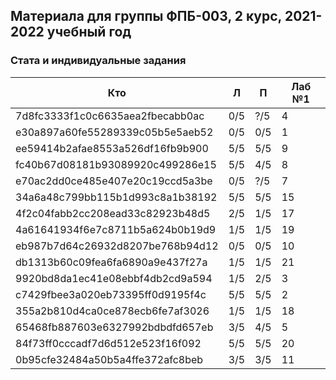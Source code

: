 ## Материала для группы ФПБ-003, 2 курс, 2021-2022 учебный год

### Стата и индивидуальные задания

| Кто    | Л    | П  | Лаб №1 |
| ------------- |------|-----|-----|
| 7d8fc3333f1c0c6635aea2fbecabb0ac | 0/5 | ?/5 | 4 |
| e30a897a60fe55289339c05b5e5aeb52 | 0/5 | 0/5 | 1 |
| ee59414b2afae8553a526df16fb9b900 | 5/5 | 5/5 | 9 |
| fc40b67d08181b93089920c499286e15 | 5/5 | 4/5 | 8 |
| e70ac2dd0ce485e407e20c19ccd5a3be | 0/5 | ?/5 | 7 |
| 34a6a48c799bb115b1d993c8a1b38192 | 5/5 | 5/5 | 15 |
| 4f2c04fabb2cc208ead33c82923b48d5 | 2/5 | 1/5 | 17 |
| 4a61641934f6e7c8711b5a624b0b19d9 | 1/5 | 1/5 | 19 |
| eb987b7d64c26932d8207be768b94d12 | 0/5 | 0/5 | 10 |
| db1313b60c09fea6fa6890a9e437f27a | 1/5 | 1/5 | 21 |
| 9920bd8da1ec41e08ebbf4db2cd9a594 | 1/5 | 2/5 | 3 |
| c7429fbee3a020eb73395ff0d9195f4c | 5/5 | 5/5 | 2 |
| 355a2b810d4ca0ce878ecb6fe7af3026 | 1/5 | 1/5 | 18 |
| 65468fb887603e6327992bdbdfd657eb | 3/5 | 4/5 | 5 |
| 84f73ff0cccadf7d6d512e523f16f092 | 5/5 | 5/5 | 20 |
| 0b95cfe32484a50b5a4ffe372afc8beb | 3/5 | 3/5 | 11 |


